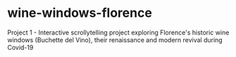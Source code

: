 # wine-windows-florence
Project 1 - Interactive scrollytelling project exploring Florence's historic wine windows (Buchette del Vino), their renaissance and modern revival during Covid-19
